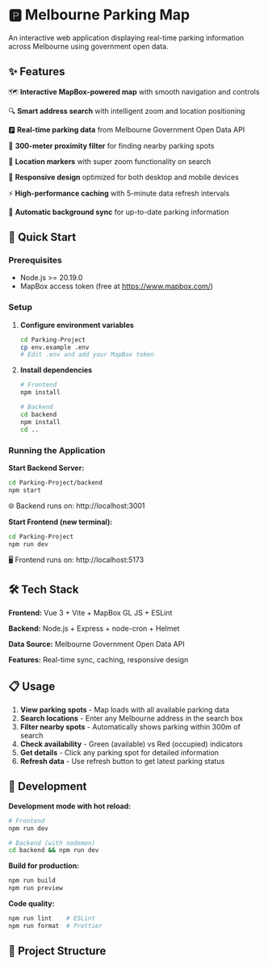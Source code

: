 # 🅿️ Melbourne Parking Map

An interactive web application displaying real-time parking information across Melbourne using government open data.

## ✨ Features

🗺️ **Interactive MapBox-powered map** with smooth navigation and controls

🔍 **Smart address search** with intelligent zoom and location positioning

🅿️ **Real-time parking data** from Melbourne Government Open Data API

📍 **300-meter proximity filter** for finding nearby parking spots

🎯 **Location markers** with super zoom functionality on search

📱 **Responsive design** optimized for both desktop and mobile devices

⚡ **High-performance caching** with 5-minute data refresh intervals

🔄 **Automatic background sync** for up-to-date parking information

## 🚀 Quick Start

### Prerequisites
- Node.js >= 20.19.0
- MapBox access token (free at https://www.mapbox.com/)

### Setup

1. **Configure environment variables**
   ```bash
   cd Parking-Project
   cp env.example .env
   # Edit .env and add your MapBox token
   ```

2. **Install dependencies**
   ```bash
   # Frontend
   npm install
   
   # Backend
   cd backend
   npm install
   cd ..
   ```

### Running the Application

**Start Backend Server:**
```bash
cd Parking-Project/backend
npm start
```
🌐 Backend runs on: http://localhost:3001

**Start Frontend (new terminal):**
```bash
cd Parking-Project
npm run dev
```
🖥️ Frontend runs on: http://localhost:5173

## 🛠️ Tech Stack

**Frontend:** Vue 3 + Vite + MapBox GL JS + ESLint

**Backend:** Node.js + Express + node-cron + Helmet

**Data Source:** Melbourne Government Open Data API

**Features:** Real-time sync, caching, responsive design

## 📋 Usage

1. **View parking spots** - Map loads with all available parking data
2. **Search locations** - Enter any Melbourne address in the search box
3. **Filter nearby spots** - Automatically shows parking within 300m of search
4. **Check availability** - Green (available) vs Red (occupied) indicators
5. **Get details** - Click any parking spot for detailed information
6. **Refresh data** - Use refresh button to get latest parking status

## 🔧 Development

**Development mode with hot reload:**
```bash
# Frontend
npm run dev

# Backend (with nodemon)
cd backend && npm run dev
```

**Build for production:**
```bash
npm run build
npm run preview
```

**Code quality:**
```bash
npm run lint    # ESLint
npm run format  # Prettier
```

## 📁 Project Structure
